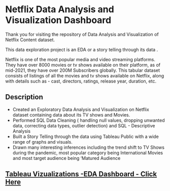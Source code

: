 # Netflix Data Analysis and Visualization Dashboard

Thank you for visiting the repository of Data Analysis and Visualization of Netflix Content dataset.

This data exploration project is an EDA or a story telling through its data .

Netflix is one of the most popular media and video streaming platforms. They have over 8000 movies or tv shows available on their platform, as of mid-2021, they have over 200M Subscribers globally. This tabular dataset consists of listings of all the movies and tv shows available on Netflix, along with details such as - cast, directors, ratings, release year, duration, etc.

## Description
- Created an Exploratory Data Analysis and Visualization  on Netflix dataset containing data about its TV shows and Movies.
- Performed  SQL Data Cleaning ( handling null values, dropping unwanted data, correcting data types, outlier detection) and SQL - Descriptive Analysis
- Built a Story Telling  through the data using Tableau Public with a wide range of graphs and visuals.
- Drawn many interesting inferences including the trend shift to TV Shows during the pandemic,  most popular category being International Movies and most target audience being ‘Matured Audience

##  [Tableau Vizualizations -EDA Dashboard - Click Here](https://public.tableau.com/app/profile/rajalakshmi.gnanasekaran/viz/NetflixDataAnalysisVisualization/NetflixDataAnalysisandVisualization)
